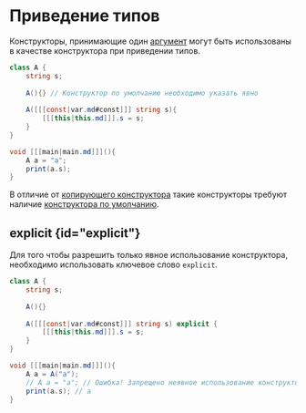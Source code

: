 # Приведение типов

Конструкторы, принимающие один [аргумент](fun-arg.md) могут быть использованы в качестве конструктора при приведении
типов.

```C#
class A {
    string s;
    
    A(){} // Конструктор по умолчанию необходимо указать явно
    
    A([[[const|var.md#const]]] string s){
        [[[this|this.md]]].s = s;
    } 
}

void [[[main|main.md]]](){
    A a = "a";
    print(a.s);     
}
```

В отличие от [копирующего конструктора](constructor-copy.md) такие конструкторы требуют
наличие [конструктора по умолчанию](constructor-default.md).

## explicit {id="explicit"}

Для того чтобы разрешить только явное использование конструктора, необходимо использовать ключевое слово `explicit`.

```C#
class A {
    string s;
    
    A(){}
    
    A([[[const|var.md#const]]] string s) explicit {
        [[[this|this.md]]].s = s;
    } 
}

void [[[main|main.md]]](){
    A a = A("a");
    // A a = "a"; // Ошибка! Запрещено неявное использование конструктора
    print(a.s); // a
}
```